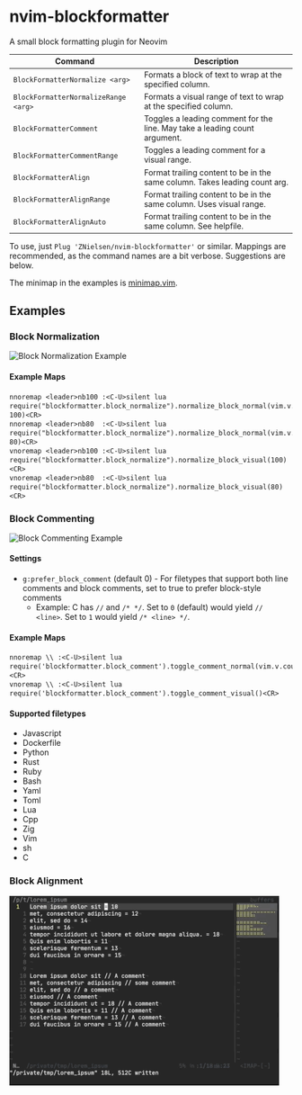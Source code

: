 # nvim-blockformatter
A small block formatting plugin for Neovim

| Command                              | Description                                                                 |
|--------------------------------------|-----------------------------------------------------------------------------|
| `BlockFormatterNormalize <arg>`      | Formats a block of text to wrap at the specified column.                    |
| `BlockFormatterNormalizeRange <arg>` | Formats a visual range of text to wrap at the specified column.             |
| `BlockFormatterComment`              | Toggles a leading comment for the line. May take a leading count argument.  |
| `BlockFormatterCommentRange`         | Toggles a leading comment for a visual range.                               |
| `BlockFormatterAlign`                | Format trailing content to be in the same column. Takes leading count arg.  |
| `BlockFormatterAlignRange`           | Format trailing content to be in the same column. Uses visual range.        |
| `BlockFormatterAlignAuto`            | Format trailing content to be in the same column. See helpfile.             |


To use, just `Plug 'ZNielsen/nvim-blockformatter'` or similar. Mappings are recommended, as the command names are a bit verbose. Suggestions are below.

The minimap in the examples is [minimap.vim](https://github.com/wfxr/minimap.vim).

## Examples
### Block Normalization
![Block Normalization Example](https://raw.githubusercontent.com/znielsen/nvim-blockformatter/main/.github/images/block_normalizer_example.gif)

#### Example Maps
```
nnoremap <leader>nb100 :<C-U>silent lua require("blockformatter.block_normalize").normalize_block_normal(vim.v.count1, 100)<CR>
nnoremap <leader>nb80  :<C-U>silent lua require("blockformatter.block_normalize").normalize_block_normal(vim.v.count1, 80)<CR>
vnoremap <leader>nb100 :<C-U>silent lua require("blockformatter.block_normalize").normalize_block_visual(100)<CR>
vnoremap <leader>nb80  :<C-U>silent lua require("blockformatter.block_normalize").normalize_block_visual(80)<CR>
```

### Block Commenting
![Block Commenting Example](https://raw.githubusercontent.com/znielsen/nvim-blockformatter/main/.github/images/block_commenter_example.gif)

#### Settings
- `g:prefer_block_comment` (default 0) - For filetypes that support both line comments and block comments, set to true to prefer block-style comments
    - Example: C has `//` and `/* */`. Set to `0` (default) would yield `// <line>`. Set to `1` would yield `/* <line> */`.

#### Example Maps
```
nnoremap \\ :<C-U>silent lua require('blockformatter.block_comment').toggle_comment_normal(vim.v.count1)<CR>
vnoremap \\ :<C-U>silent lua require('blockformatter.block_comment').toggle_comment_visual()<CR>
```
#### Supported filetypes
- Javascript
- Dockerfile
- Python
- Rust
- Ruby
- Bash
- Yaml
- Toml
- Lua
- Cpp
- Zig
- Vim
- sh
- C

### Block Alignment
![Block Alignment Example](https://raw.githubusercontent.com/znielsen/nvim-blockformatter/main/.github/images/block_aligner_example.gif)
